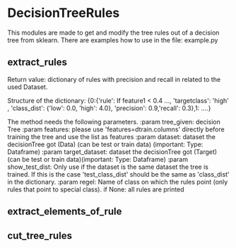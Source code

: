 # DecisionTreeRules
This modules are made to get and modify the tree rules out of a decision tree from sklearn.
There are examples how to use in the file: example.py

## extract_rules
Return value: dictionary of rules with precision and recall in related to the used Dataset.

Structure of the dictionary: 
{0:{'rule': If feature1 < 0.4 ..., 'targetclass': 'high' , 'class_dist': {'low': 0.0, 'high': 4.0}, 'precision': 0.9,'recall': 0.3},1: ....}

The method needs the following parameters.
    :param tree_given: decision Tree
    :param features: please use 'features=dtrain.columns' directly before training the tree and use the list as features
    :param dataset: dataset the decisionTree got (Data) (can be test or train data) (important: Type: Dataframe)
    :param target_dataset: dataset the decisionTree got (Target) (can be test or train data)(important: Type: Dataframe)
    :param show_test_dist: Only use if the dataset is the same dataset the tree is trained. If this is the case 'test_class_dist' should be the same as 'class_dist' in the dictionary.
    :param regel: Name of class on which the rules point (only rules that point to special class). if None: all rules are printed

		
	
		
## extract_elements_of_rule

## cut_tree_rules
